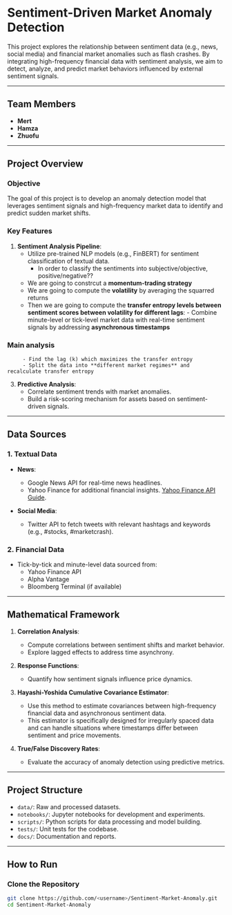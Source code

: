 # Sentiment-Driven Market Anomaly Detection  

This project explores the relationship between sentiment data (e.g., news, social media) and financial market anomalies such as flash crashes. By integrating high-frequency financial data with sentiment analysis, we aim to detect, analyze, and predict market behaviors influenced by external sentiment signals.  

---

## **Team Members**  
- **Mert**  
- **Hamza**  
- **Zhuofu**  

---

## **Project Overview**  
### **Objective**  
The goal of this project is to develop an anomaly detection model that leverages sentiment signals and high-frequency market data to identify and predict sudden market shifts.  

### **Key Features**  
1. **Sentiment Analysis Pipeline**:  
   - Utilize pre-trained NLP models (e.g., FinBERT) for sentiment classification of textual data.
      - In order to classify the sentiments into subjective/objective, positive/negative??    
   - We are going to constrcut a **momentum-trading strategy** 
   - We are going to compute the **volatility** by averaging the squarred returns 
   - Then we are going to compute the **transfer entropy levels between sentiment scores between volatility for different lags**:
         - Combine minute-level or tick-level market data with real-time sentiment signals by addressing **asynchronous timestamps**
### Main analysis 
         - Find the lag (k) which maximizes the transfer entropy
         - Split the data into **different market regimes** and recalculate transfer entropy  
  

3. **Predictive Analysis**:  
   - Correlate sentiment trends with market anomalies.  
   - Build a risk-scoring mechanism for assets based on sentiment-driven signals.  

---

## **Data Sources**  
### 1. **Textual Data**  
- **News**:  
  - Google News API for real-time news headlines.  
  - Yahoo Finance for additional financial insights. [Yahoo Finance API Guide](https://algotrading101.com/learn/yahoo-finance-api-guide/).  

- **Social Media**:  
  - Twitter API to fetch tweets with relevant hashtags and keywords (e.g., #stocks, #marketcrash).  

### 2. **Financial Data**  
- Tick-by-tick and minute-level data sourced from:  
  - Yahoo Finance API  
  - Alpha Vantage  
  - Bloomberg Terminal (if available)  

---

## **Mathematical Framework**  
1. **Correlation Analysis**:  
   - Compute correlations between sentiment shifts and market behavior.  
   - Explore lagged effects to address time asynchrony.  

2. **Response Functions**:  
   - Quantify how sentiment signals influence price dynamics.  

3. **Hayashi-Yoshida Cumulative Covariance Estimator**:  
   - Use this method to estimate covariances between high-frequency financial data and asynchronous sentiment data.  
   - This estimator is specifically designed for irregularly spaced data and can handle situations where timestamps differ between sentiment and price movements.

4. **True/False Discovery Rates**:  
   - Evaluate the accuracy of anomaly detection using predictive metrics.  

---

## **Project Structure**  
- `data/`: Raw and processed datasets.  
- `notebooks/`: Jupyter notebooks for development and experiments.  
- `scripts/`: Python scripts for data processing and model building.  
- `tests/`: Unit tests for the codebase.  
- `docs/`: Documentation and reports.  

---

## **How to Run**  

### **Clone the Repository**  
```bash  
git clone https://github.com/<username>/Sentiment-Market-Anomaly.git  
cd Sentiment-Market-Anomaly  
